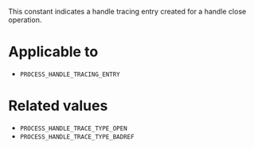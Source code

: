 This constant indicates a handle tracing entry created for a handle close operation.

# Applicable to
 - `PROCESS_HANDLE_TRACING_ENTRY`

# Related values
 - `PROCESS_HANDLE_TRACE_TYPE_OPEN`
 - `PROCESS_HANDLE_TRACE_TYPE_BADREF`
